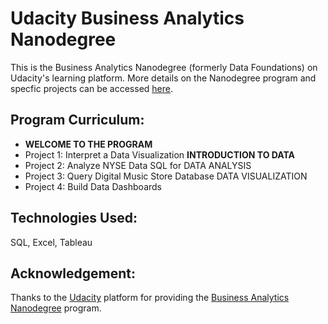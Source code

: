 # Udacity Business Analytics Nanodegree 

This is the Business Analytics Nanodegree (formerly Data Foundations) on Udacity's learning platform.
More details on the Nanodegree program and specfic projects can be accessed [here](https://www.udacity.com/course/business-analytics-nanodegree--nd098).

## Program Curriculum:

+ **WELCOME TO THE PROGRAM**
+ Project 1: Interpret a Data Visualization
**INTRODUCTION TO DATA**
+ Project 2: Analyze NYSE Data
SQL for DATA ANALYSIS
+ Project 3: Query Digital Music Store Database
DATA VISUALIZATION
+ Project 4: Build Data Dashboards

## Technologies Used:

SQL, Excel, Tableau

## Acknowledgement:

Thanks to the [Udacity](https://www.udacity.com/) platform for providing the [Business Analytics Nanodegree](https://www.udacity.com/course/business-analytics-nanodegree--nd098) program.
